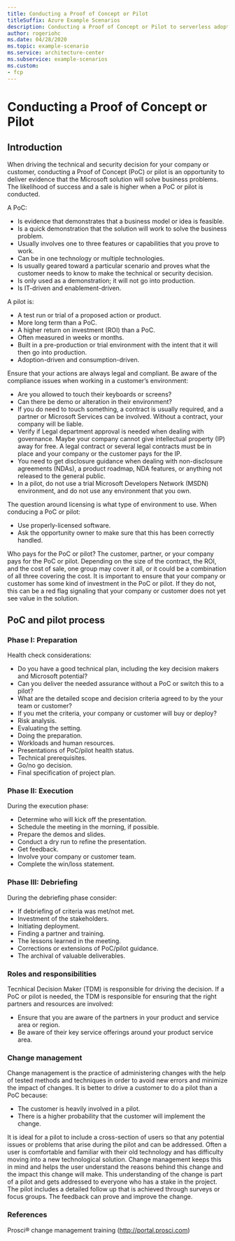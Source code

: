 ```yaml
---
title: Conducting a Proof of Concept or Pilot
titleSuffix: Azure Example Scenarios
description: Conducting a Proof of Concept or Pilot to serverless adoption with Azure Functions
author: rogeriohc
ms.date: 04/28/2020
ms.topic: example-scenario
ms.service: architecture-center
ms.subservice: example-scenarios
ms.custom:
- fcp
---
```

# Conducting a Proof of Concept or Pilot
## Introduction
When driving the technical and security decision for your company or customer, conducting a Proof of Concept (PoC) or pilot is an opportunity to deliver evidence that the Microsoft solution will solve business problems. 
The likelihood of success and a sale is higher when a PoC or pilot is conducted.

A PoC:
- Is evidence that demonstrates that a business model or idea is feasible.
- Is a quick demonstration that the solution will work to solve the business problem.
- Usually involves one to three features or capabilities that you prove to work.
- Can be in one technology or multiple technologies.
- Is usually geared toward a particular scenario and proves what the customer needs to know to make the technical or security decision.
- Is only used as a demonstration; it will not go into production.
- Is IT-driven and enablement-driven.

A pilot is:
- A test run or trial of a proposed action or product.
- More long term than a PoC.
- A higher return on investment (ROI) than a PoC.
- Often measured in weeks or months.
- Built in a pre-production or trial environment with the intent that it will then go into production.
- Adoption-driven and consumption-driven.

Ensure that your actions are always legal and compliant. Be aware of the compliance issues when working in a customer’s environment:
- Are you allowed to touch their keyboards or screens?
- Can there be demo or alteration in their environment?
- If you do need to touch something, a contract is usually required, and a partner or Microsoft Services can be involved. Without a contract, your company will be liable.
- Verify if Legal department approval is needed when dealing with governance. Maybe your company cannot give intellectual property (IP) away for free. A legal contract or several legal contracts must be in place and your company or the customer pays for the IP.
- You need to get disclosure guidance when dealing with non-disclosure agreements (NDAs), a product roadmap, NDA features, or anything not released to the general public.
- In a pilot, do not use a trial Microsoft Developers Network (MSDN) environment, and do not use any environment that you own.

The question around licensing is what type of environment to use. When conducing a PoC or pilot:
- Use properly-licensed software.
- Ask the opportunity owner to make sure that this has been correctly handled.

Who pays for the PoC or pilot? The customer, partner, or your company pays for the PoC or pilot. Depending on the size of the contract, the ROI, and the cost of sale, one group may cover it all, or it could be a combination of all three covering the cost. It is important to ensure that your company or customer has some kind of investment in the PoC or pilot. If they do not, this can be a red flag signaling that your company or customer does not yet see value in the solution.

## PoC and pilot process
### Phase I: Preparation
Health check considerations:
- Do you have a good technical plan, including the key decision makers and Microsoft potential?
- Can you deliver the needed assurance without a PoC or switch this to a pilot?
- What are the detailed scope and decision criteria agreed to by the your team or customer?
- If you met the criteria, your company or customer will buy or deploy?
- Risk analysis.
- Evaluating the setting.
- Doing the preparation.
- Workloads and human resources.
- Presentations of PoC/pilot health status.
- Technical prerequisites.
- Go/no go decision.
- Final specification of project plan.

### Phase II: Execution
During the execution phase:
- Determine who will kick off the presentation.
- Schedule the meeting in the morning, if possible.
- Prepare the demos and slides.
- Conduct a dry run to refine the presentation.
- Get feedback.
- Involve your company or customer team.
- Complete the win/loss statement.

### Phase III: Debriefing
During the debriefing phase consider:
- If debriefing of criteria was met/not met.
- Investment of the stakeholders.
- Initiating deployment.
- Finding a partner and training.
- The lessons learned in the meeting.
- Corrections or extensions of PoC/pilot guidance.
- The archival of valuable deliverables.

### Roles and responsibilities 
Tecnhical Decision Maker (TDM) is responsible for driving the decision. If a PoC or pilot is needed, the TDM is responsible for ensuring that the right partners and resources are involved:
- Ensure that you are aware of the partners in your product and service area or region.
- Be aware of their key service offerings around your product service area.

### Change management
Change management is the practice of administering changes with the help of tested methods and techniques in order to avoid new errors and minimize the impact of changes. It is better to drive a customer to do a pilot than a PoC because:
- The customer is heavily involved in a pilot.
- There is a higher probability that the customer will implement the change.

It is ideal for a pilot to include a cross-section of users so that any potential issues or problems that arise during the pilot and can be addressed.
Often a user is comfortable and familiar with their old technology and has difficulty moving into a new technological solution. Change management keeps this in mind and helps the user understand the reasons behind this change and the impact this change will make. This understanding of the change is part of a pilot and gets addressed to everyone who has a stake in the project.
The pilot includes a detailed follow up that is achieved through surveys or focus groups. The feedback can prove and improve the change.

### References
Prosci® change management training (http://portal.prosci.com) 
